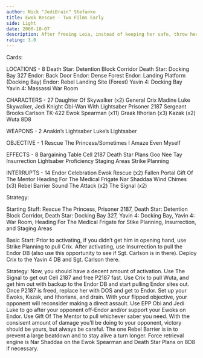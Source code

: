 ```yaml
---
author: Nick "JediBrain" Stefanko
title: Ewok Rescue - Two Films Early
side: Light
date: 2000-10-07
description: After freeing Leia, instead of keeping her safe, throw her into the fray on Endor, where you’ll have Ewoks draining for as much as possible.
rating: 3.0
---
```

Cards: 

LOCATIONS - 8
Death Star: Detention Block Corridor
Death Star: Docking Bay 327
Endor: Back Door
Endor: Dense Forest
Endor: Landing Platform (Docking Bay)
Endor: Rebel Landing Site (Forest)
Yavin 4: Docking Bay
Yavin 4: Massassi War Room

CHARACTERS - 27
Daughter Of Skywalker (x2)
General Crix Madine
Luke Skywalker, Jedi Knight
Obi-Wan With Lightsaber
Prisoner 2187
Sergeant Brooks Carlson
TK-422
Ewok Spearman (x11)
Graak
Ithorian (x3)
Kazak (x2)
Wuta
8D8

WEAPONS - 2
Anakin’s Lightsaber
Luke’s Lightsaber

OBJECTIVE - 1
Rescue The Princess/Sometimes I Amaze Even Myself

EFFECTS - 8
Bargaining Table
Cell 2187
Death Star Plans
Goo Nee Tay
Insurrection
Lightsaber Proficiency
Staging Areas
Strike Planning

INTERRUPTS - 14
Endor Celebration
Ewok Rescue (x2)
Fallen Portal
Gift Of The Mentor
Heading For The Medical Frigate
Nar Shaddaa Wind Chimes (x3)
Rebel Barrier
Sound The Attack (x2)
The Signal (x2)


Strategy: 

Starting Stuff:
Rescue The Princess, Prisoner 2187, Death Star: Detention Block Corridor, Death Star: Docking Bay 327, Yavin 4: Docking Bay, Yavin 4: War Room, Heading For The Medical Frigate for Stike Planning, Insurrection, and Staging Areas

Basic Start:
Prior to activating, if you didn’t get him in opening hand, use Strike Planning to pull Crix.  After activating, use Insurrection to pull the Endor DB (also use this opportunity to see if Sgt. Carlson is in there).  Deploy Crix to the Yavin 4 DB and Sgt. Carlson there.

Strategy:
Now, you should have a decent amount of activation.  Use The Signal to get out Cell 2187 and free P2187 fast.  Use Crix to pull Wuta, and get him out with backup to the Endor DB and start pulling Endor sites out.
Once P2187 is freed, replace her with DOS and get to Endor.  Set up your Ewoks, Kazak, and Ithorians, and drain.  With your flipped objective, your opponent will reconsider making a direct assault.  Use EPP Obi and Jedi Luke to go after your opponent off-Endor and/or support your Ewoks on Endor.  Use Gift Of The Mentor to pull whichever saber you need.  With the consisent amount of damage you’ll be doing to your opponent, victory should be yours, but always be careful.	The one Rebel Barrier is in to prevent a large beatdown and to stay alive a turn longer.
Force retrieval engine is Nar Shaddaa on the Ewok Spearman and Death Star Plans on 8D8 if necessary.
